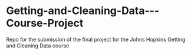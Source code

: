 Getting-and-Cleaning-Data---Course-Project
==========================================

Repo for the submission of the final project for the Johns Hopkins Getting and Cleaning Data course

